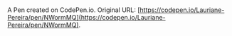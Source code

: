 # 

A Pen created on CodePen.io. Original URL: [https://codepen.io/Lauriane-Pereira/pen/NWormMQ](https://codepen.io/Lauriane-Pereira/pen/NWormMQ).

